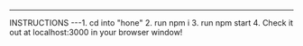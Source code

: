 ---
INSTRUCTIONS
---1. cd into "hone"
2. run npm i
3. run npm start
4. Check it out at localhost:3000 in your browser window!
